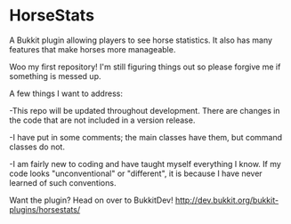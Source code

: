 HorseStats
==========

A Bukkit plugin allowing players to see horse statistics. It also has many features that make horses more manageable.

Woo my first repository! I'm still figuring things out so please forgive me if something is messed up.

A few things I want to address:

-This repo will be updated throughout development. There are changes in the code that are not included in a version
 release.

-I have put in some comments; the main classes have them, but command classes do not.

-I am fairly new to coding and have taught myself everything I know. If my code looks 
 "unconventional" or "different", it is because I have never learned of such conventions.

Want the plugin? Head on over to BukkitDev! http://dev.bukkit.org/bukkit-plugins/horsestats/
